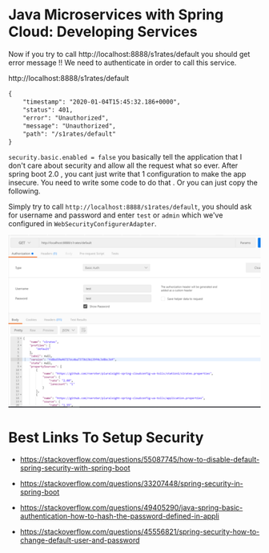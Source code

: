 # Java Microservices with Spring Cloud: Developing Services

Now if you try to call http://localhost:8888/s1rates/default you should get error message !! We need to authenticate in order to call this service.

http://localhost:8888/s1rates/default

```
{
    "timestamp": "2020-01-04T15:45:32.186+0000",
    "status": 401,
    "error": "Unauthorized",
    "message": "Unauthorized",
    "path": "/s1rates/default"
}
```

``security.basic.enabled = false`` you basically tell the application that I don't care about security and allow all the request what so ever. After spring boot 2.0 , you cant just write that 1 configuration to make the app insecure. You need to write some code to do that . Or you can just copy the following.


Simply try to call ``http://localhost:8888/s1rates/default``, you should ask for username and password and enter ``test`` or ``admin``
which we've configured in ``WebSecurityConfigurerAdapter``.


![Alt text](2.png?raw=true "Title")


# Best Links To Setup Security

- https://stackoverflow.com/questions/55087745/how-to-disable-default-spring-security-with-spring-boot

- https://stackoverflow.com/questions/33207448/spring-security-in-spring-boot

- https://stackoverflow.com/questions/49405290/java-spring-basic-authentication-how-to-hash-the-password-defined-in-appli

- https://stackoverflow.com/questions/45556821/spring-security-how-to-change-default-user-and-password
